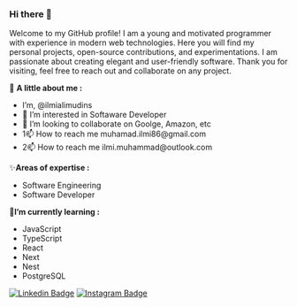 ### Hi there 👋
  Welcome to my GitHub profile! I am a young and motivated programmer with experience in modern web technologies. Here you will find my personal projects, open-source contributions, and experimentations. I am passionate about creating elegant and user-friendly software. Thank you for visiting, feel free to reach out and collaborate on any project.

<p align="justify"> 
  👤 <strong>A little about me :</strong>
    <ul>
      <li> I’m,  @ilmialimudins</li>
      <li>👀 I’m interested in Softaware Developer</li>
      <li>💞️ I’m looking to collaborate on Goolge, Amazon, etc</li> 
      <li>1📫 How to reach me muhamad.ilmi86@gmail.com   </li>
      <li>2📫 How to reach me ilmi.muhammad@outlook.com </li>
   </ul>
   
  ✨<strong>Areas of expertise :</strong>
   <ul>
      <li>Software Engineering</li>
      <li>Software Developer</li>
   </ul>
   
  🌱<strong>I’m currently learning :</strong>
   <ul>
      <li>JavaScript</li>     <li>TypeScript</li> 
      <li>React</li>          <li>Next</li> 
      <li>Nest</li>           <li>PostgreSQL</li> 
   </ul> 
</p>

<!--
**agisx/agisx** is a ✨ _special_ ✨ repository because its `README.md` (this file) appears on your GitHub profile.

Here are some ideas to get you started:

- 🔭 I’m currently working on ...
- 🌱 I’m currently learning ...
- 👯 I’m looking to collaborate on ...
- 🤔 I’m looking for help with ...
- 💬 Ask me about ...
- 📫 How to reach me: ...
- 😄 Pronouns: ...
- ⚡ Fun fact: ...
-->


[![Linkedin Badge](https://img.shields.io/badge/LinkedIn-0077B5?style=for-the-badge&logo=linkedin&logoColor=white)](https://www.linkedin.com/in/muhammad-ilmi-688411117/)
[![Instagram Badge](https://img.shields.io/badge/Instagram-E4405F?style=for-the-badge&logo=instagram&logoColor=white)](https://www.instagram.com/rd35.ooooo/)


<!---
ilmialimudins/ilmialimudins is a ✨ special ✨ repository because its `README.md` (this file) appears on your GitHub profile.
You can click the Preview link to take a look at your changes.
--->
